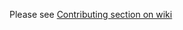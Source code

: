 Please see [Contributing section on wiki](https://github.com/SoftwareAG/sagdevops-templates/wiki/Contributing)